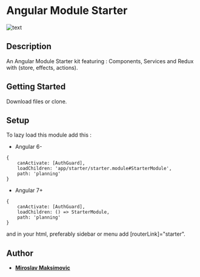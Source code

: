# Angular Module Starter

![text](https://github.com/miki995/Angular-Module-Starter/blob/master/starter.jpg)


## Description
An Angular Module Starter kit featuring : Components, Services and Redux with (store, effects, actions).

## Getting Started

Download files or clone.


## Setup

To lazy load this module add this :

* Angular 6-

```
{
    canActivate: [AuthGuard],
    loadChildren: 'app/starter/starter.module#StarterModule',
    path: 'planning'
}
```

* Angular 7+

```
{
    canActivate: [AuthGuard],
    loadChildren: () => StarterModule,
    path: 'planning'
}
```

and in your html, preferably sidebar or menu add [routerLink]="starter".

## Author

* **[Miroslav Maksimovic](https://github.com/miki995)** 
